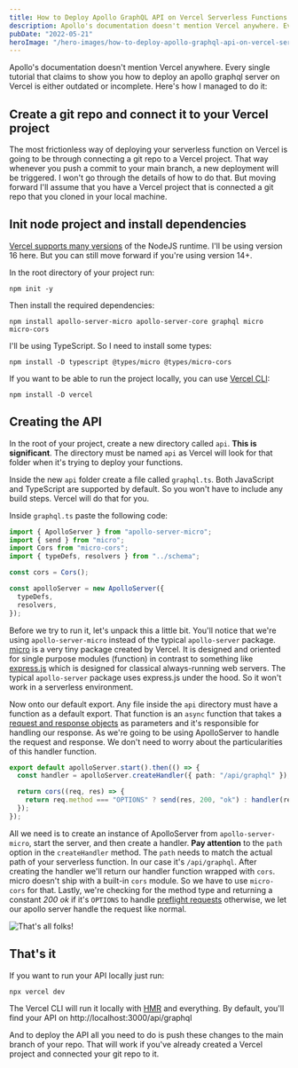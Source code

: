 ```yaml
---
title: How to Deploy Apollo GraphQL API on Vercel Serverless Functions
description: Apollo's documentation doesn't mention Vercel anywhere. Every single tutorial that claims to show you how to deploy an apollo graphql server on Vercel is either outdated or incomplete. Here's how I managed to do it
pubDate: "2022-05-21"
heroImage: "/hero-images/how-to-deploy-apollo-graphql-api-on-vercel-serverless-functions.jpg"
---
```


Apollo's documentation doesn't mention Vercel anywhere. Every single tutorial that claims to show you how to deploy an apollo graphql server on Vercel is either outdated or incomplete. Here's how I managed to do it:

## Create a git repo and connect it to your Vercel project

The most frictionless way of deploying your serverless function on Vercel is going to be through connecting a git repo to a Vercel project. That way whenever you push a commit to your main branch, a new deployment will be triggered. I won't go through the details of how to do that. But moving forward I'll assume that you have a Vercel project that is connected a git repo that you cloned in your local machine.

## Init node project and install dependencies

[Vercel supports many versions](https://vercel.com/docs/runtimes#official-runtimes/node-js/node-js-version) of the NodeJS runtime. I'll be using version 16 here. But you can still move forward if you're using version 14+.

In the root directory of your project run:

```shell
npm init -y
```

Then install the required dependencies:

```shell
npm install apollo-server-micro apollo-server-core graphql micro micro-cors
```

I'll be using TypeScript. So I need to install some types:

```shell
npm install -D typescript @types/micro @types/micro-cors
```

If you want to be able to run the project locally, you can use [Vercel CLI](https://vercel.com/docs/cli):

```shell
npm install -D vercel
```

## Creating the API

In the root of your project, create a new directory called `api`. **This is significant**. The directory must be named `api` as Vercel will look for that folder when it's trying to deploy your functions.

Inside the new `api` folder create a file called `graphql.ts`. Both JavaScript and TypeScript are supported by default. So you won't have to include any build steps. Vercel will do that for you.

Inside `graphql.ts` paste the following code:

```ts
import { ApolloServer } from "apollo-server-micro";
import { send } from "micro";
import Cors from "micro-cors";
import { typeDefs, resolvers } from "../schema";

const cors = Cors();

const apolloServer = new ApolloServer({
  typeDefs,
  resolvers,
});
```

Before we try to run it, let's unpack this a little bit. You'll notice that we're using `apollo-server-micro` instead of the typical `apollo-server` package. [micro](https://github.com/vercel/micro) is a very tiny package created by Vercel. It is designed and oriented for single purpose modules (function) in contrast to something like [express.js](http://expressjs.com/) which is designed for classical always-running web servers. The typical `apollo-server` package uses express.js under the hood. So it won't work in a serverless environment.

Now onto our default export. Any file inside the `api` directory must have a function as a default export. That function is an `async` function that takes a [request and response objects](https://vercel.com/docs/runtimes#official-runtimes/node-js/node-js-request-and-response-objects) as parameters and it's responsible for handling our response. As we're going to be using ApolloServer to handle the request and response. We don't need to worry about the particularities of this handler function.

```ts
export default apolloServer.start().then(() => {
  const handler = apolloServer.createHandler({ path: "/api/graphql" });

  return cors((req, res) => {
    return req.method === "OPTIONS" ? send(res, 200, "ok") : handler(req, res);
  });
});
```

All we need is to create an instance of ApolloServer from `apollo-server-micro`, start the server, and then create a handler. **Pay attention** to the `path` option in the `createHandler` method. The `path` needs to match the actual path of your serverless function. In our case it's `/api/graphql`. After creating the handler we'll return our handler function wrapped with `cors`. micro doesn't ship with a built-in `cors` module. So we have to use `micro-cors` for that. Lastly, we're checking for the method type and returning a constant _200 ok_ if it's `OPTIONS` to handle [preflight requests](https://developer.mozilla.org/en-US/docs/Glossary/Preflight_request) otherwise, we let our apollo server handle the request like normal.

![That's all folks!](https://ant.gebna.gg/that's_all_folks.gif)

## That's it

If you want to run your API locally just run:

```shell
npx vercel dev
```

The Vercel CLI will run it locally with [HMR](https://webpack.js.org/concepts/hot-module-replacement/) and everything. By default, you'll find your API on http://localhost:3000/api/graphql

And to deploy the API all you need to do is push these changes to the main branch of your repo. That will work if you've already created a Vercel project and connected your git repo to it.
